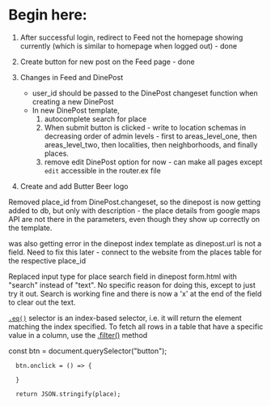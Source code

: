 # Begin here:

1. After successful login, redirect to Feed not the homepage showing currently (which is similar to homepage when logged out) - done

2. Create button for new post on the Feed page - done

3. Changes in Feed and DinePost
      - user_id should be passed to the DinePost changeset function when creating a new DinePost
      - In new DinePost template,
        1. autocomplete search for place
        2. When submit button is clicked - write to location schemas in decreasing order of admin levels - first to areas_level_one, then areas_level_two, then localities, then neighborhoods, and finally places.
        3. remove edit DinePost option for now - can make all pages except `edit` accessible in the router.ex file

4. Create and add Butter Beer logo

Removed place_id from DinePost.changeset, so the dinepost is now getting added to db, but only with description - the place details from google maps API are not there in the parameters, even though they show up correctly on the template.

was also getting error in the dinepost index template as dinepost.url is not a field. Need to fix this later - connect to the website from the places table for the respective place_id

Replaced input type for place search field in dinepost form.html with "search" instead of "text". No specific reason for doing this, except to just try it out. Search is working fine and there is now a 'x' at the end of the field to clear out the text.

[`.eq()`](https://api.jquery.com/eq-selector/) 
selector is an index-based selector, i.e. it will return the element matching the index specified. To fetch all rows in a table that have a specific value in a column, use the [.filter()]() method


const btn = document.querySelector("button");

      btn.onclick = () => {

      }

      return JSON.stringify(place);